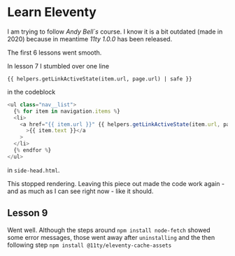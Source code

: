 # Learn Eleventy

I am trying to follow _Andy Bell`s_ course. I know it is a bit outdated (made in 2020) because
in meantime _11ty 1.0.0_ has been released.

The first 6 lessons went smooth.

In lesson 7 I stumbled over one line

`{{ helpers.getLinkActiveState(item.url, page.url) | safe }}`

in the codeblock

```js
<ul class="nav__list">
  {% for item in navigation.items %}
  <li>
    <a href="{{ item.url }}" {{ helpers.getLinkActiveState(item.url, page.url) | safe }}
      >{{ item.text }}</a
    >
  </li>
  {% endfor %}
</ul>
```

in `side-head.html`.

This stopped rendering.
Leaving this piece out made the code work again - and as much as I can see right now -
like it should.

## Lesson 9

Went well. Although the steps around `npm install node-fetch` showed some error messages,
those went away after `uninstalling` and the then following step `npm install @11ty/eleventy-cache-assets`
